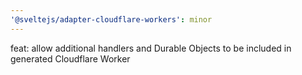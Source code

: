 ```yaml
---
'@sveltejs/adapter-cloudflare-workers': minor
---
```


feat: allow additional handlers and Durable Objects to be included in generated Cloudflare Worker

